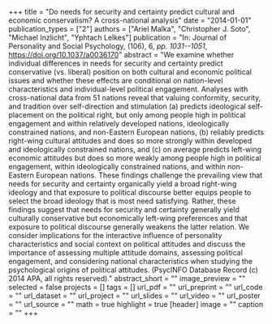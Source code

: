 +++
title = "Do needs for security and certainty predict cultural and economic conservatism? A cross-national analysis"
date = "2014-01-01"
publication_types = ["2"]
authors = ["Ariel Malka", "Christopher J. Soto", "Michael Inzlicht", "Yphtach Lelkes"]
publication = "In: Journal of Personality and Social Psychology, (106), 6, _pp. 1031--1051_, https://doi.org/10.1037/a0036170"
abstract = "We examine whether individual differences in needs for security and certainty predict conservative (vs. liberal) position on both cultural and economic political issues and whether these effects are conditional on nation-level characteristics and individual-level political engagement. Analyses with cross-national data from 51 nations reveal that valuing conformity, security, and tradition over self-direction and stimulation (a) predicts ideological self-placement on the political right, but only among people high in political engagement and within relatively developed nations, ideologically constrained nations, and non-Eastern European nations, (b) reliably predicts right-wing cultural attitudes and does so more strongly within developed and ideologically constrained nations, and (c) on average predicts left-wing economic attitudes but does so more weakly among people high in political engagement, within ideologically constrained nations, and within non-Eastern European nations. These findings challenge the prevailing view that needs for security and certainty organically yield a broad right-wing ideology and that exposure to political discourse better equips people to select the broad ideology that is most need satisfying. Rather, these findings suggest that needs for security and certainty generally yield culturally conservative but economically left-wing preferences and that exposure to political discourse generally weakens the latter relation. We consider implications for the interactive influence of personality characteristics and social context on political attitudes and discuss the importance of assessing multiple attitude domains, assessing political engagement, and considering national characteristics when studying the psychological origins of political attitudes. (PsycINFO Database Record (c) 2014 APA, all rights reserved)."
abstract_short = ""
image_preview = ""
selected = false
projects = []
tags = []
url_pdf = ""
url_preprint = ""
url_code = ""
url_dataset = ""
url_project = ""
url_slides = ""
url_video = ""
url_poster = ""
url_source = ""
math = true
highlight = true
[header]
image = ""
caption = ""
+++
